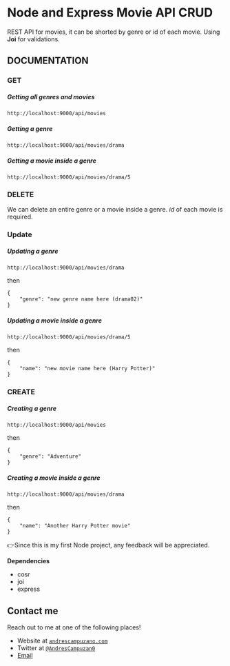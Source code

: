 # Node and Express Movie API CRUD

REST API for movies, it can be shorted by genre or id of each movie.
Using **Joi** for validations.

## DOCUMENTATION

### GET

##### Getting all genres and movies

```
http://localhost:9000/api/movies
```

##### Getting a genre

```
http://localhost:9000/api/movies/drama
```

##### Getting a movie inside a genre

```
http://localhost:9000/api/movies/drama/5
```

### DELETE

We can delete an entire genre or a movie inside a genre. _id_ of each movie is required.

### Update

##### Updating a genre

```
http://localhost:9000/api/movies/drama
```

then

```
{
    "genre": "new genre name here (drama02)"
}
```

##### Updating a movie inside a genre

```
http://localhost:9000/api/movies/drama/5
```

then

```
{
    "name": "new movie name here (Harry Potter)"
}
```

### CREATE

##### Creating a genre

```
http://localhost:9000/api/movies
```

then

```
{
    "genre": "Adventure"
}
```

##### Creating a movie inside a genre

```
http://localhost:9000/api/movies/drama
```

then

```
{
    "name": "Another Harry Potter movie"
}
```

👉Since this is my first Node project, any feedback will be appreciated.

**Dependencies**

-   cosr
-   joi
-   express

## Contact me

Reach out to me at one of the following places!

-   Website at <a href="https://andrescampuzano.com" target="_blank">`andrescampuzano.com`</a>
-   Twitter at <a href="http://twitter.com/andrescampuzan0" target="_blank">`@AndresCampuzan0`</a>
-   <a href='mailto:hello@andrescampuzano.com'>Email</a>

